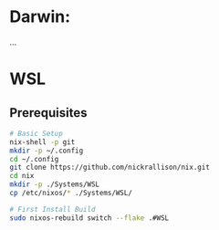 # Darwin:
...

# WSL

## Prerequisites

```sh
# Basic Setup
nix-shell -p git
mkdir -p ~/.config
cd ~/.config
git clone https://github.com/nickrallison/nix.git
cd nix
mkdir -p ./Systems/WSL
cp /etc/nixos/* ./Systems/WSL/

# First Install Build
sudo nixos-rebuild switch --flake .#WSL 
```
